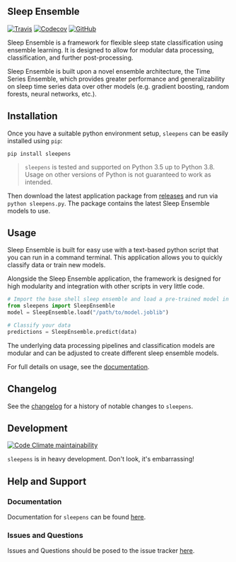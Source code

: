 ## Sleep Ensemble

[![Travis](https://flat.badgen.net/travis/paradoxysm/sleepens?label=build&kill_cache=1)](https://travis-ci.com/paradoxysm/sleepens)
[![Codecov](https://flat.badgen.net/codecov/c/github/paradoxysm/sleepens?label=coverage&kill_cache=1)](https://codecov.io/gh/paradoxysm/sleepens)
[![GitHub](https://flat.badgen.net/github/license/paradoxysm/sleepens)](https://github.com/paradoxysm/sleepens/blob/master/LICENSE)

Sleep Ensemble is a framework for flexible sleep state classification using ensemble learning. It is designed to allow for modular data processing, classification, and further post-processing.

Sleep Ensemble is built upon a novel ensemble architecture, the Time Series Ensemble, which provides greater performance and generalizability on sleep time series data over other models (e.g. gradient boosting, random forests, neural networks, etc.).

## Installation

Once you have a suitable python environment setup, `sleepens` can be easily installed using `pip`:
```
pip install sleepens
```
> `sleepens` is tested and supported on Python 3.5 up to Python 3.8. Usage on other versions of Python is not guaranteed to work as intended.

Then download the latest application package from [releases](https://github.com/paradoxysm/sleepens/releases) and run via `python sleepens.py`. The package contains the latest Sleep Ensemble models to use.

## Usage

Sleep Ensemble is built for easy use with a text-based python script that you can run in a command terminal. This application allows you to quickly classify data or train new models.

Alongside the Sleep Ensemble application, the framework is designed for high modularity and integration with other scripts in very little code.

```python
# Import the base shell sleep ensemble and load a pre-trained model in a .joblib file
from sleepens import SleepEnsemble
model = SleepEnsemble.load("/path/to/model.joblib")

# Classify your data
predictions = SleepEnsemble.predict(data)
```

The underlying data processing pipelines and classification models are modular and can be adjusted to create different sleep ensemble models.

For full details on usage, see the [documentation](https://github.com/paradoxysm/metanetwork/tree/master/doc).

## Changelog

See the [changelog](https://github.com/paradoxysm/sleepens/blob/master/CHANGES.md) for a history of notable changes to `sleepens`.

## Development

[![Code Climate maintainability](https://img.shields.io/codeclimate/maintainability-percentage/paradoxysm/sleepens?style=flat-square&kill_cache=1)](https://codeclimate.com/github/paradoxysm/sleepens/maintainability)

`sleepens` is in heavy development. Don't look, it's embarrassing!

## Help and Support

### Documentation

Documentation for `sleepens` can be found [here](https://github.com/paradoxysm/sleepens/tree/master/doc).

### Issues and Questions

Issues and Questions should be posed to the issue tracker [here](https://github.com/paradoxysm/sleepens/issues).
